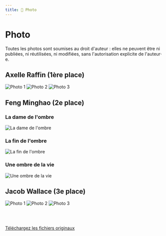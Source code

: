 ```yaml
---
title: 📸 Photo
---
```


# Photo

<head>
    <meta name="robots" content="noindex" />
</head>

Toutes les photos sont soumises au droit d'auteur : elles ne peuvent être ni
publiées, ni réutilisées, ni modifiées, sans l'autorisation explicite de
l'auteur‧e.

## Axelle Raffin (1ère place)

<div class="text-center">

![Photo 1](/img/oeuvres/photos/Axelle_1.jpg)
![Photo 2](/img/oeuvres/photos/Axelle_2.jpg)
![Photo 3](/img/oeuvres/photos/Axelle_3.jpg)

</div>

## Feng Minghao (2e place)

### La dame de l'ombre
![La dame de l'ombre](/img/oeuvres/photos/Feng_La_dame_de_l_ombre.jpg)

### La fin de l'ombre
![La fin de l'ombre](/img/oeuvres/photos/Feng_La_fin_de_l_ombre.jpg)

### Une ombre de la vie
![Une ombre de la vie](/img/oeuvres/photos/Feng_Une_ombre_de_la_vie.jpg)

## Jacob Wallace (3e place)

![Photo 1](/img/oeuvres/photos/Jacob_1.jpg)
![Photo 2](/img/oeuvres/photos/Jacob_2.jpg)
![Photo 3](/img/oeuvres/photos/Jacob_3.jpg)

<br/>
<br/>

[Téléchargez les fichiers originaux](https://drive.google.com/drive/folders/1B14bM-0JGvxsHPU0a5Kdb4sAYkS3fbsf?usp=share_link)
